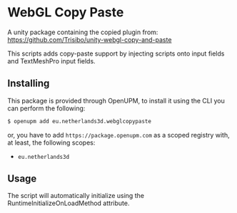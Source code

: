 # WebGL Copy Paste

A unity package containing the copied plugin from:
https://github.com/Trisibo/unity-webgl-copy-and-paste

This scripts adds copy-paste support by injecting scripts onto input fields and TextMeshPro input fields.

## Installing

This package is provided through OpenUPM, to install it using the CLI you can perform the following:

```bash
$ openupm add eu.netherlands3d.webglcopypaste
```

or, you have to add `https://package.openupm.com` as a scoped registry with, at least, the following scopes:

- `eu.netherlands3d`

## Usage

The script will automatically initialize using the RuntimeInitializeOnLoadMethod attribute.